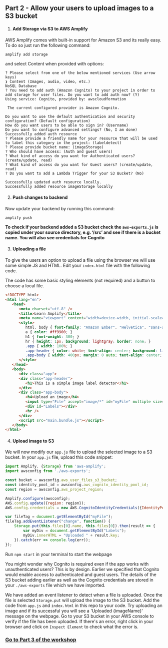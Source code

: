 
## Part 2 - Allow your users to upload images to a S3 bucket

  


1. #### Add Storage via S3 to AWS Amplify

AWS Amplify comes with built-in support for Amazon S3 and its really easy. To do so just run the following command:

  

~~~
amplify add storage
~~~

  

and select Content when provided with options:

  

```console
? Please select from one of the below mentioned services (Use arrow keys)
❯ Content (Images, audio, video, etc.)
NoSQL Database
? You need to add auth (Amazon Cognito) to your project in order to add storage for user files. Do you want to add auth now? (Y)
Using service: Cognito, provided by: awscloudformation
 
 The current configured provider is Amazon Cognito. 
 
Do you want to use the default authentication and security configuration? (Default configuration)
How do you want users to be able to sign in? (Username)
Do you want to configure advanced settings? (No, I am done)
Successfully added auth resource
? Please provide a friendly name for your resource that will be used to label this category in the project: (labeldetect)
? Please provide bucket name: (imageStorage)
? Who should have access: (Auth and guest users)
? What kind of access do you want for Authenticated users? (create/update, read)
? What kind of access do you want for Guest users? (create/update, read)
? Do you want to add a Lambda Trigger for your S3 Bucket? (No)

Successfully updated auth resource locally.
Successfully added resource imageStorage locally
```

2. #### Push changes to backend

Now update your backend by running this command:
 
~~~
amplify push
~~~

**To check if your backend added a S3 bucket check the `aws-exports.js` is copied under your source directory, e.g. ‘/src’ and see if there is a bucket name. You will also see credentials for Cognito**


3. #### Uploading a file

To give the users an option to upload a file using the browser we will use some simple JS and HTML. Edit your `index.html` file with the following code.

  The code has some basic styling elements (not required) and a button to choose a local file.

```html
<!DOCTYPE html>
<html lang="en">
   <head>
      <meta charset="utf-8" />
      <title>Learn Amplify</title>
      <meta name="viewport" content="width=device-width, initial-scale=1" />
      <style>
         html, body { font-family: "Amazon Ember", "Helvetica", "sans-serif"; margin: 0; }
         a { color: #ff9900; }
         h1 { font-weight: 300; }
         hr { height: 1px; background: lightgray; border: none; }
         .app { width: 100%; }
         .app-header { color: white; text-align: center; background: linear-gradient(30deg, #34c0eb 55%, #d7d3c2); width: 100%; margin: 0 0 1em 0; padding: 3em 0 3em 0; box-shadow: 1px 2px 4px rgba(0, 0, 0, 0.3); }
         .app-body { width: 400px; margin: 0 auto; text-align: center; }
      </style>
   </head>
   <body>
      <div class="app">
      <div class="app-header">
         <h1>This is a simple image label detector</h1>
      </div>
      <div class="app-body">
         <h4>Upload an image</h4>
         <input type="File" accept="image/*" id="myFile" multiple size="50">
         <div id="Labels"></div>
         <hr />
      </div>
      <script src="main.bundle.js"></script>
   </body>
</html>
```
4. #### Upload image to S3

We will now modify our `app.js` file to upload the selected image to a S3 bucket. In your `app.js` file, upload this code snippet:

```javascript
import Amplify, {Storage} from 'aws-amplify';
import awsconfig from './aws-exports';

const bucket = awsconfig.aws_user_files_s3_bucket;
const identity_pool_id = awsconfig.aws_cognito_identity_pool_id;
const region = awsconfig.aws_project_region;

Amplify.configure(awsconfig);
AWS.config.update({region: region});
AWS.config.credentials = new AWS.CognitoIdentityCredentials({IdentityPoolId: identity_pool_id});

var fileTag = document.getElementById("myFile");
fileTag.addEventListener("change", function() {
    Storage.put(this.files[0].name, this.files[0]).then(result => {
        var myDiv = document.getElementById("Labels");
        myDiv.innerHTML = "Uploaded " + result.key;
    }).catch(err => console.log(err));
});
```
Run `npm start` in your terminal to start the webpage

You might wonder why Cognito is required even if the app works with unauthenticated users? This is by design. Earlier we specified that Cognito would enable access to authenticated and guest users. The details of the S3 bucket adding earlier as well as the Cognito credentials are stored in your `./aws-exports` file which we have imported. 

We have added an event listener to detect when a file is uploaded. Once the file is selected `Storage.put` will upload the image to the S3 bucket. Add the code from `app.js` and `index.html` in this repo to your code. Try uploading an image and if its successful you will see a 'Uploaded {imageName}' message on the webpage. Go to your S3 bucket in your AWS console to verify if the file has been uploaded. If there's an error, right click in your browser and click on `Inspect Element` to check what the error is. 

### [Go to Part 3 of the workshop](https://github.com/sohanmaheshwar/amplify-rekognition-workshop/tree/master/part_3)
